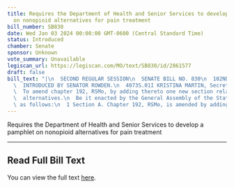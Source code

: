 ```yaml
---
title: Requires the Department of Health and Senior Services to develop a pamphlet
  on nonopioid alternatives for pain treatment
bill_number: SB830
date: Wed Jan 03 2024 00:00:00 GMT-0600 (Central Standard Time)
status: Introduced
chamber: Senate
sponsor: Unknown
vote_summary: Unavailable
legiscan_url: https://legiscan.com/MO/text/SB830/id/2861577
draft: false
bill_text: "|\n  SECOND REGULAR SESSION\n  SENATE BILL NO. 830\n  102ND GENERA L ASSEMBLY\n\
  \  INTRODUCED BY SENATOR ROWDEN.\n  4073S.01I KRISTINA MARTIN, Secretary\n  AN ACT\n\
  \  To amend chapter 192, RSMo, by adding thereto one new section relating to nonopioid\n\
  \  alternatives.\n  Be it enacted by the General Assembly of the State of Missouri,\
  \ as follows:\n  1 Section A. Chapter 192, RSMo, is amended by adding thereto"
---
```

Requires the Department of Health and Senior Services to develop a pamphlet on nonopioid alternatives for pain treatment

---

## Read Full Bill Text

You can view the full text [here](https://legiscan.com/MO/text/SB830/id/2861577).
